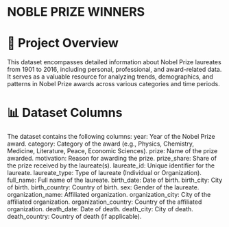 # NOBLE PRIZE WINNERS
# 📘 Project Overview
This dataset encompasses detailed information about Nobel Prize laureates from 1901 to 2016, including personal, professional, and award-related data. It serves as a valuable resource for analyzing trends, demographics, and patterns in Nobel Prize awards across various categories and time periods.

# 📊 Dataset Columns

The dataset contains the following columns:
year: Year of the Nobel Prize award.
category: Category of the award (e.g., Physics, Chemistry, Medicine, Literature, Peace, Economic Sciences).
prize: Name of the prize awarded.
motivation: Reason for awarding the prize.
prize_share: Share of the prize received by the laureate(s).
laureate_id: Unique identifier for the laureate.
laureate_type: Type of laureate (Individual or Organization).
full_name: Full name of the laureate.
birth_date: Date of birth.
birth_city: City of birth.
birth_country: Country of birth.
sex: Gender of the laureate.
organization_name: Affiliated organization.
organization_city: City of the affiliated organization.
organization_country: Country of the affiliated organization.
death_date: Date of death.
death_city: City of death.
death_country: Country of death (if applicable).

